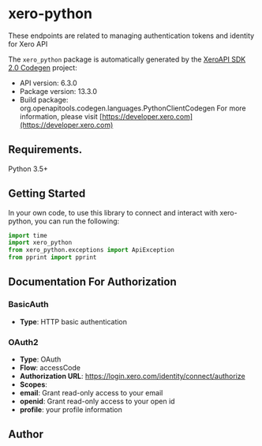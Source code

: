 # xero-python
These endpoints are related to managing authentication tokens and identity for Xero API

The `xero_python` package is automatically generated by the [XeroAPI SDK 2.0 Codegen](https://github.com/xero-github/xeroapi-sdk-codegen) project:

- API version: 6.3.0
- Package version: 13.3.0
- Build package: org.openapitools.codegen.languages.PythonClientCodegen
For more information, please visit [https://developer.xero.com](https://developer.xero.com)

## Requirements.

Python 3.5+

## Getting Started

In your own code, to use this library to connect and interact with xero-python,
you can run the following:

```python
import time
import xero_python
from xero_python.exceptions import ApiException
from pprint import pprint

```



## Documentation For Authorization


### BasicAuth

- **Type**: HTTP basic authentication

### OAuth2

- **Type**: OAuth
- **Flow**: accessCode
- **Authorization URL**: https://login.xero.com/identity/connect/authorize
- **Scopes**: 
 - **email**: Grant read-only access to your email
 - **openid**: Grant read-only access to your open id
 - **profile**: your profile information


## Author



